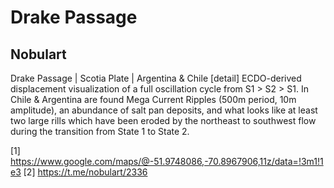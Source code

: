 # Drake Passage

## Nobulart

Drake Passage | Scotia Plate | Argentina & Chile [detail]
ECDO-derived displacement visualization of a full oscillation cycle from S1 > S2 > S1.  In Chile & Argentina are found Mega Current Ripples (500m period, 10m amplitude), an abundance of salt pan deposits, and what looks like at least two large rills which have been eroded by the northeast to southwest flow during the transition from State 1 to State 2.

[1] https://www.google.com/maps/@-51.9748086,-70.8967906,11z/data=!3m1!1e3
[2] https://t.me/nobulart/2336